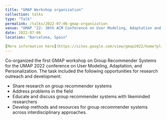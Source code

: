 ```yaml
---
title: "GMAP Workshop organization"
collection: talks
type: "Talk"
permalink: /talks/2022-07-06-gmap-organization
venue: "UMAP ’22: 30th ACM Conference on User Modeling, Adaptation and Personalization"
date: 2022-07-06
location: "Barcelona, Spain"

[More information here](https://sites.google.com/view/gmap2022/home?pli=1)
---
```

Co-organized the first GMAP workshop on Group Recommender Systems for the UMAP 2022 conference on User Modeling, Adaptation, and Personalization. The task included the following opportunities for research outreach and development:

* Share research on group recommender systems
* Address problems in the field
* Educate and discuss group recommender systems with likeminded researchers
* Develop methods and resources for group recommender systems across interdisciplinary approaches.


